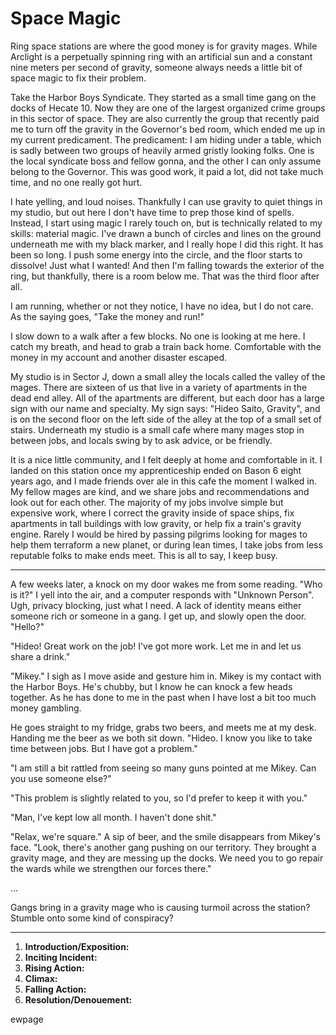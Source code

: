 # Space Magic

Ring space stations are where the good money is for gravity mages. While Arclight is a perpetually spinning ring with an artificial sun and a constant nine meters per second of gravity, someone always needs a little bit of space magic to fix their problem.

Take the Harbor Boys Syndicate. They started as a small time gang on the docks of Hecate 10. Now they are one of the largest organized crime groups in this sector of space. They are also currently the group that recently paid me to turn off the gravity in the Governor's bed room, which ended me up in my current predicament. The predicament: I am hiding under a table, which is sadly between two groups of heavily armed gristly looking folks. One is the local syndicate boss and fellow gonna, and the other I can only assume belong to the Governor. This was good work, it paid a lot, did not take much time, and no one really got hurt.

I hate yelling, and loud noises. Thankfully I can use gravity to quiet things in my studio, but out here I don't have time to prep those kind of spells. Instead, I start using magic I rarely touch on, but is technically related to my skills: material magic. I've drawn a bunch of circles and lines on the ground underneath me with my black marker, and I really hope I did this right. It has been so long. I push some energy into the circle, and the floor starts to dissolve! Just what I wanted! And then I'm falling towards the exterior of the ring, but thankfully, there is a room below me. That was the third floor after all.

I am running, whether or not they notice, I have no idea, but I do not care. As the saying goes, "Take the money and run!"

I slow down to a walk after a few blocks. No one is looking at me here. I catch my breath, and head to grab a train back home. Comfortable with the money in my account and another disaster escaped. 

My studio is in Sector J, down a small alley the locals called the valley of the mages. There are sixteen of us that live in a variety of apartments in the dead end alley. All of the apartments are different, but each door has a large sign with our name and specialty. My sign says: "Hideo Saito, Gravity", and is on the second floor on the left side of the alley at the top of a small set of stairs. Underneath my studio is a small cafe where many mages stop in between jobs, and locals swing by to ask advice, or be friendly.

It is a nice little community, and I felt deeply at home and comfortable in it. I landed on this station once my apprenticeship ended on Bason 6 eight years ago, and I made friends over ale in this cafe the moment I walked in. My fellow mages are kind, and we share jobs and recommendations and look out for each other. The majority of my jobs involve simple but expensive work, where I correct the gravity inside of space ships, fix apartments in tall buildings with low gravity, or help fix a train's gravity engine. Rarely I would be hired by passing pilgrims looking for mages to help them terraform a new planet, or during lean times, I take jobs from less reputable folks to make ends meet. This is all to say, I keep busy.

---

A few weeks later, a knock on my door wakes me from some reading. "Who is it?" I yell into the air, and a computer responds with "Unknown Person". Ugh, privacy blocking, just what I need. A lack of identity means either someone rich or someone in a gang. I get up, and slowly open the door. "Hello?"

"Hideo! Great work on the job! I've got more work. Let me in and let us share a drink."

"Mikey." I sigh as I move aside and gesture him in. Mikey is my contact with the Harbor Boys. He's chubby, but I know he can knock a few heads together. As he has done to me in the past when I have lost a bit too much money gambling.

He goes straight to my fridge, grabs two beers, and meets me at my desk. Handing me the beer as we both sit down. "Hideo. I know you like to take time between jobs. But I have got a problem."

"I am still a bit rattled from seeing so many guns pointed at me Mikey. Can you use someone else?"

"This problem is slightly related to you, so I'd prefer to keep it with you."

"Man, I've kept low all month. I haven't done shit."

"Relax, we're square." A sip of beer, and the smile disappears from Mikey's face. "Look, there's another gang pushing on our territory. They brought a gravity mage, and they are messing up the docks. We need you to go repair the wards while we strengthen our forces there."

...

Gangs bring in a gravity mage who is causing turmoil across the station? Stumble onto some kind of conspiracy? 

---

1. **Introduction/Exposition:** 
2. **Inciting Incident:** 
3. **Rising Action:** 
4. **Climax:** 
5. **Falling Action:** 
6. **Resolution/Denouement:**


ewpage

